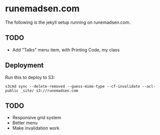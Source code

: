 runemadsen.com
==============

The following is the jekyll setup running on runemadsen.com. 

TODO
----

- Add "Talks" menu item, with Printing Code, my class


Deployment
----------

Run this to deploy to S3:

```bach
s3cmd sync --delete-removed --guess-mime-type --cf-invalidate --acl-public _site/ s3://runemadsen.com
```

TODO
----

- Responsive grid system
- Better menu
- Make invalidation work